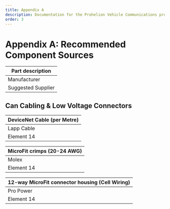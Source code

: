 ```yaml
---
title: Appendix A
description: Documentation for the Prohelion Vehicle Communications protocol
order: 3
---
```


# Appendix A: Recommended Component Sources

| Part description  |     
|----------------------------------------------------|
| Manufacturer | Manafacturer Part Number |
| Suggested Supplier| Supplier Part Number |

## Can Cabling & Low Voltage Connectors

| <strong>DeviceNet Cable (per Metre)</strong>       
|----------------------------------------------------|
| Lapp Cable | 2170343 |
| Element 14 | 161-7915|

| <strong>MicroFit crimps (20-24 AWG)</strong>       
|----------------------------------------------------|
| Molex | 43030-0007 |
| Element 14 | 973-3027|

| <strong>12-way MicroFit connector housing (Cell Wiring)</strong>       
|----------------------------------------------------|
| Pro Power | 05B91510 |
| Element 14 | 150-434|

